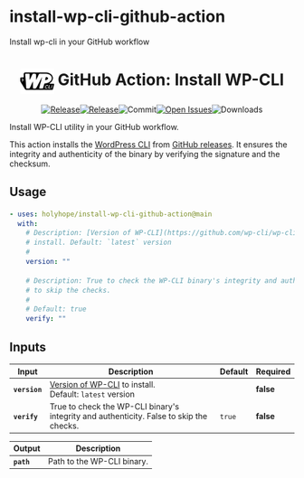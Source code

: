 # install-wp-cli-github-action

Install wp-cli in your GitHub workflow

<!-- How to generate this file
```shell
npx --yes github-action-readme-generator@v1.7.2
```
-->
<div align="center" width="100%">
<!-- start title -->

# <img src="doc/assets/branding.svg" width="60px" align="center" alt="branding<icon:terminal color:blue>" /> GitHub Action: Install WP-CLI

<!-- end title -->
<!-- start badges -->

<a href="https://github.com/holyhope/install-wp-cli-github-action/releases/latest"><img src="https://img.shields.io/github/v/release/holyhope/install-wp-cli-github-action?display_name=tag&sort=semver&logo=github&style=flat-square" alt="Release" /></a><a href="https://github.com/holyhope/install-wp-cli-github-action/releases/latest"><img src="https://img.shields.io/github/release-date/holyhope/install-wp-cli-github-action?display_name=tag&sort=semver&logo=github&style=flat-square" alt="Release" /></a><img src="https://img.shields.io/github/last-commit/holyhope/install-wp-cli-github-action?logo=github&style=flat-square" alt="Commit" /><a href="https://github.com/holyhope/install-wp-cli-github-action/issues"><img src="https://img.shields.io/github/issues/holyhope/install-wp-cli-github-action?logo=github&style=flat-square" alt="Open Issues" /></a><img src="https://img.shields.io/github/downloads/holyhope/install-wp-cli-github-action/total?logo=github&style=flat-square" alt="Downloads" />

<!-- end badges -->
</div>

<!-- start description -->

Install WP-CLI utility in your GitHub workflow.

<!-- end description -->

<!-- start contents -->

This action installs the [WordPress CLI](https://developer.wordpress.org/cli/) from [GitHub releases](https://github.com/wp-cli/wp-cli/releases). It ensures the integrity and authenticity of the binary by verifying the signature and the checksum.

<!-- end contents -->

## Usage

<!-- start usage -->

```yaml
- uses: holyhope/install-wp-cli-github-action@main
  with:
    # Description: [Version of WP-CLI](https://github.com/wp-cli/wp-cli/releases) to
    # install. Default: `latest` version
    #
    version: ""

    # Description: True to check the WP-CLI binary's integrity and authenticity. False
    # to skip the checks.
    #
    # Default: true
    verify: ""
```

<!-- end usage -->

## Inputs

<!-- start inputs -->

| **<b>Input</b>**            | **<b>Description</b>**                                                                                    | **<b>Default</b>** | **<b>Required</b>** |
| --------------------------- | --------------------------------------------------------------------------------------------------------- | ------------------ | ------------------- |
| <b><code>version</code></b> | [Version of WP-CLI](https://github.com/wp-cli/wp-cli/releases) to install.<br />Default: `latest` version |                    | **false**           |
| <b><code>verify</code></b>  | True to check the WP-CLI binary's integrity and authenticity. False to skip the checks.                   | <code>true</code>  | **false**           |

<!-- end inputs -->
<!-- start outputs -->

| **<b>Output</b>**        | **<b>Description</b>**     |
| ------------------------ | -------------------------- |
| <b><code>path</code></b> | Path to the WP-CLI binary. |

<!-- end outputs -->
